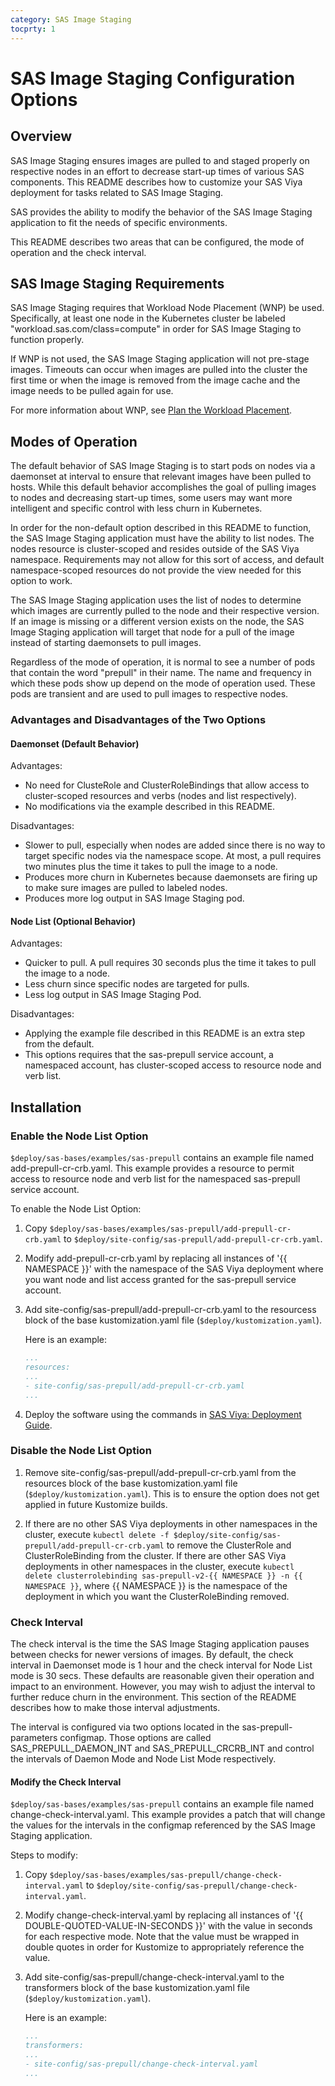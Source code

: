 ```yaml
---
category: SAS Image Staging
tocprty: 1
---
```


# SAS Image Staging Configuration Options

## Overview

SAS Image Staging ensures images are pulled to and staged properly on respective nodes
in an effort to decrease start-up times of various SAS components. This README
describes how to customize your SAS Viya deployment for tasks related to SAS Image
Staging.

SAS provides the ability to modify the behavior of the SAS Image Staging application
to fit the needs of specific environments.

This README describes two areas that can be configured, the mode of operation and the check
interval.

## SAS Image Staging Requirements

SAS Image Staging requires that Workload Node Placement (WNP) be used. Specifically, at
least one node in the Kubernetes cluster be labeled "workload.sas.com/class=compute" in
order for SAS Image Staging to function properly.

If WNP is not used, the SAS Image Staging application will not pre-stage images.
Timeouts can occur when images are pulled into the cluster the first time or when the
image is removed from the image cache and the image needs to be
pulled again for use.

For more information about WNP, see [Plan the Workload Placement](https://documentation.sas.com/?cdcId=itopscdc&cdcVersion=default&docsetId=dplyml0phy0dkr&docsetTarget=p0om33z572ycnan1c1ecfwqntf24.htm).

## Modes of Operation

The default behavior of SAS Image Staging is to start pods on nodes via a daemonset
at interval to ensure that relevant images have been pulled to hosts. While this
default behavior accomplishes the goal of pulling images to nodes and decreasing
start-up times, some users may want more intelligent and specific control with less
churn in Kubernetes.

In order for the non-default option described in this README to function, the SAS
Image Staging application must have the ability to list nodes. The nodes resource is
cluster-scoped and resides outside of the SAS Viya namespace. Requirements may not
allow for this sort of access, and default namespace-scoped resources do not provide
the view needed for this option to work.

The SAS Image Staging application uses the list of nodes to determine which images are
currently pulled to the node and their respective version. If an image is
missing or a different version exists on the node, the SAS Image Staging application
will target that node for a pull of the image instead of starting daemonsets
to pull images.

Regardless of the mode of operation, it is normal to see a number of pods that contain
the word "prepull" in their name. The name and frequency in which these pods show up
depend on the mode of operation used. These pods are transient and are used to pull
images to respective nodes.

### Advantages and Disadvantages of the Two Options

#### Daemonset (Default Behavior)

Advantages:

* No need for ClusteRole and ClusterRoleBindings that allow access to cluster-scoped
resources and verbs (nodes and list respectively).
* No modifications via the example described in this README.

Disadvantages:

* Slower to pull, especially when nodes are added since there is no way to target
specific nodes via the namespace scope. At most, a pull requires two minutes plus the
time it takes to pull the image to a node.
* Produces more churn in Kubernetes because daemonsets are firing up to make
sure images are pulled to labeled nodes.
* Produces more log output in SAS Image Staging pod.

#### Node List (Optional Behavior)

Advantages:

* Quicker to pull. A pull requires 30 seconds plus the time it takes to pull the image
to a node.
* Less churn since specific nodes are targeted for pulls.
* Less log output in SAS Image Staging Pod.

Disadvantages:

* Applying the example file described in this README is an extra step from the default.
* This options requires that the sas-prepull service account, a namespaced account,
has cluster-scoped access to resource node and verb list.

## Installation

### Enable the Node List Option

`$deploy/sas-bases/examples/sas-prepull` contains an example file named add-prepull-cr-crb.yaml.
This example provides a resource to permit access to resource node and verb list for
the namespaced sas-prepull service account.

To enable the Node List Option:

1. Copy `$deploy/sas-bases/examples/sas-prepull/add-prepull-cr-crb.yaml` to
`$deploy/site-config/sas-prepull/add-prepull-cr-crb.yaml`.

2. Modify add-prepull-cr-crb.yaml by replacing all instances of '{{ NAMESPACE }}' with the
namespace of the SAS Viya deployment where you want node and list access granted for the
sas-prepull service account.

3. Add site-config/sas-prepull/add-prepull-cr-crb.yaml to the resourcess block of the
base kustomization.yaml file (`$deploy/kustomization.yaml`).

   Here is an example:

   ```yaml
   ...
   resources:
   ...
   - site-config/sas-prepull/add-prepull-cr-crb.yaml
   ...
   ```

4. Deploy the software using the commands in
[SAS Viya: Deployment Guide](http://documentation.sas.com/?cdcId=itopscdc&cdcVersion=default&docsetId=dplyml0phy0dkr&docsetTarget=titlepage.htm).

### Disable the Node List Option

1. Remove site-config/sas-prepull/add-prepull-cr-crb.yaml from the resources block of the base
kustomization.yaml file (`$deploy/kustomization.yaml`). This is to ensure the option does not
get applied in future Kustomize builds.

2. If there are no other SAS Viya deployments in other namespaces in the cluster, execute
`kubectl delete -f $deploy/site-config/sas-prepull/add-prepull-cr-crb.yaml` to remove the
ClusterRole and ClusterRoleBinding from the cluster. If there are other SAS Viya deployments
in other namespaces in the cluster, execute `kubectl delete clusterrolebinding sas-prepull-v2-{{ NAMESPACE }} -n {{ NAMESPACE }}`,
where {{ NAMESPACE }} is the namespace of the deployment in which you want the ClusterRoleBinding
removed.

### Check Interval

The check interval is the time the SAS Image Staging application pauses between checks for newer
versions of images. By default, the check interval in Daemonset mode is 1 hour and the check
interval for Node List mode is 30 secs. These defaults are reasonable given their operation and
impact to an environment. However, you may wish to adjust the interval to further reduce churn
in the environment. This section of the README describes how to make those interval adjustments.

The interval is configured via two options located in the sas-prepull-parameters configmap. Those
options are called SAS_PREPULL_DAEMON_INT and SAS_PREPULL_CRCRB_INT and control the intervals of
Daemon Mode and Node List Mode respectively.

#### Modify the Check Interval

`$deploy/sas-bases/examples/sas-prepull` contains an example file named change-check-interval.yaml.
This example provides a patch that will change the values for the intervals in the configmap
referenced by the SAS Image Staging application.

Steps to modify:

1. Copy `$deploy/sas-bases/examples/sas-prepull/change-check-interval.yaml` to
`$deploy/site-config/sas-prepull/change-check-interval.yaml`.

2. Modify change-check-interval.yaml by replacing all instances of '{{ DOUBLE-QUOTED-VALUE-IN-SECONDS }}'
with the value in seconds for each respective mode. Note that the value must be wrapped in double quotes
in order for Kustomize to appropriately reference the value.

3. Add site-config/sas-prepull/change-check-interval.yaml to the transformers block of the
base kustomization.yaml file (`$deploy/kustomization.yaml`).

   Here is an example:

   ```yaml
   ...
   transformers:
   ...
   - site-config/sas-prepull/change-check-interval.yaml
   ...
   ```